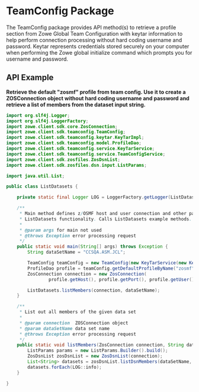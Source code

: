 # TeamConfig Package

The TeamConfig package provides API method(s) to retrieve a profile section from Zowe Global Team Configuration with
keytar information to help perform connection processing without hard coding username and password. Keytar represents
credentials stored securely on your computer when performing the Zowe global initialize command which prompts you for
username and password.

## API Example

**Retrieve the default "zosmf" profile from team config. Use it to create a ZOSConnection object without hard coding
username and password and retrieve a list of members from the dataset input string.**

````java
import org.slf4j.Logger;
import org.slf4j.LoggerFactory;
import zowe.client.sdk.core.ZosConnection;
import zowe.client.sdk.teamconfig.TeamConfig;
import zowe.client.sdk.teamconfig.keytar.KeyTarImpl;
import zowe.client.sdk.teamconfig.model.ProfileDao;
import zowe.client.sdk.teamconfig.service.KeyTarService;
import zowe.client.sdk.teamconfig.service.TeamConfigService;
import zowe.client.sdk.zosfiles.ZosDsnList;
import zowe.client.sdk.zosfiles.dsn.input.ListParams;

import java.util.List;

public class ListDatasets {

    private static final Logger LOG = LoggerFactory.getLogger(ListDatasets.class);

    /**
     * Main method defines z/OSMF host and user connection and other parameters needed to showcase
     * ListDatasets functionality. Calls ListDatasets example methods.
     *
     * @param args for main not used
     * @throws Exception error processing request
     */
    public static void main(String[] args) throws Exception {
        String dataSetName = "CCSQA.ASM.JCL";

        TeamConfig teamConfig = new TeamConfig(new KeyTarService(new KeyTarImpl()), new TeamConfigService());
        ProfileDao profile = teamConfig.getDefaultProfileByName("zosmf");
        ZosConnection connection = new ZosConnection(
                profile.getHost(), profile.getPort(), profile.getUser(), profile.getPassword());

        ListDatasets.listMembers(connection, dataSetName);
    }

    /**
     * List out all members of the given data set
     *
     * @param connection  ZOSConnection object
     * @param dataSetName data set name
     * @throws Exception error processing request
     */
    public static void listMembers(ZosConnection connection, String dataSetName) throws Exception {
        ListParams params = new ListParams.Builder().build();
        ZosDsnList zosDsnList = new ZosDsnList(connection);
        List<String> datasets = zosDsnList.listDsnMembers(dataSetName, params);
        datasets.forEach(LOG::info);
    }

}
`````  

